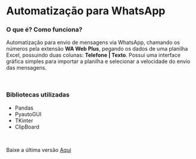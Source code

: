 <h1>Automatização para WhatsApp</h1>

<h3>O que é? Como funciona?</h3>

<p>Automatização para envio de mensagens via WhatsApp, chamando os números pela extensão <strong>WA Web Plus</strong>, pegando os dados de uma planilha Excel, possuindo duas colunas: <strong>Telefone | Texto</strong>. Possui uma interface gráfica simples para importar a planilha e selecionar a velocidade do envio das mensagens.</p>

<br>

<h3>Bibliotecas utilizadas</h3>
<ul>
    <li>Pandas</li>
    <li>PyautoGUI</li>
    <li>TKinter</li>
    <li>ClipBoard</li>
</ul>

<br>

<p>Baixe a última versão <a href="https://github.com/GabrielSinhorini/excelToWhatsApp/releases/tag/v0.01-alpha">Aqui</a></p>
